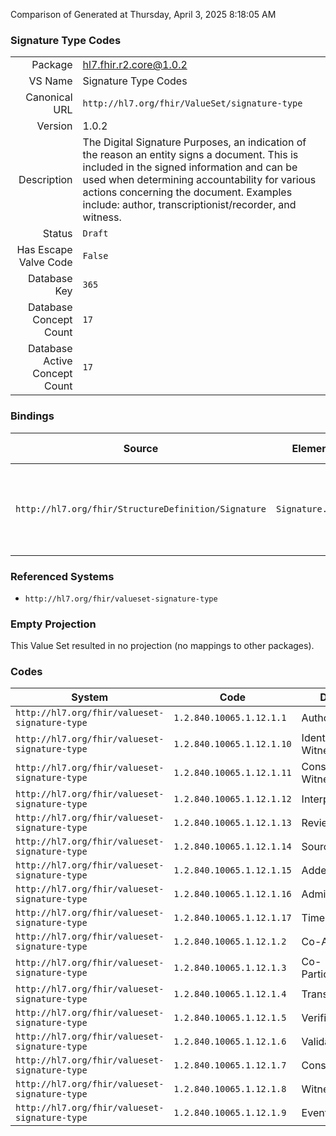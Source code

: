 Comparison of 
Generated at Thursday, April 3, 2025 8:18:05 AM

### Signature Type Codes

|      |     |
| ---: | --- |
| Package | hl7.fhir.r2.core@1.0.2 |
| VS Name | Signature Type Codes |
| Canonical URL | `http://hl7.org/fhir/ValueSet/signature-type` |
| Version | 1.0.2 |
| Description | The Digital Signature Purposes, an indication of the reason an entity signs a document. This is included in the signed information and can be used when determining accountability for various actions concerning the document. Examples include: author, transcriptionist/recorder, and witness. |
| Status | `Draft` |
| Has Escape Valve Code | `False` |
| Database Key | `365` |
| Database Concept Count | `17` |
| Database Active Concept Count | `17` |
### Bindings

| Source | Element | Binding | Strength | Element Short |
| ------ | ------- | ------- | -------- | ------------- |
| `http://hl7.org/fhir/StructureDefinition/Signature` | `Signature.type` | `http://hl7.org/fhir/ValueSet/signature-type` | `Preferred` | Indication of the reason the entity signed the object(s) |

### Referenced Systems

* `http://hl7.org/fhir/valueset-signature-type`
### Empty Projection

This Value Set resulted in no projection (no mappings to other packages).

### Codes

| System | Code | Display |
| ------ | ---- | ------- |
| `http://hl7.org/fhir/valueset-signature-type` | `1.2.840.10065.1.12.1.1` | AuthorID |
| `http://hl7.org/fhir/valueset-signature-type` | `1.2.840.10065.1.12.1.10` | Identity-Witness |
| `http://hl7.org/fhir/valueset-signature-type` | `1.2.840.10065.1.12.1.11` | Consent-Witness |
| `http://hl7.org/fhir/valueset-signature-type` | `1.2.840.10065.1.12.1.12` | Interpreter |
| `http://hl7.org/fhir/valueset-signature-type` | `1.2.840.10065.1.12.1.13` | Review |
| `http://hl7.org/fhir/valueset-signature-type` | `1.2.840.10065.1.12.1.14` | Source |
| `http://hl7.org/fhir/valueset-signature-type` | `1.2.840.10065.1.12.1.15` | Addendum |
| `http://hl7.org/fhir/valueset-signature-type` | `1.2.840.10065.1.12.1.16` | Administrative |
| `http://hl7.org/fhir/valueset-signature-type` | `1.2.840.10065.1.12.1.17` | Timestamp |
| `http://hl7.org/fhir/valueset-signature-type` | `1.2.840.10065.1.12.1.2` | Co-AuthorID |
| `http://hl7.org/fhir/valueset-signature-type` | `1.2.840.10065.1.12.1.3` | Co-Participated |
| `http://hl7.org/fhir/valueset-signature-type` | `1.2.840.10065.1.12.1.4` | Transcriptionist |
| `http://hl7.org/fhir/valueset-signature-type` | `1.2.840.10065.1.12.1.5` | Verification |
| `http://hl7.org/fhir/valueset-signature-type` | `1.2.840.10065.1.12.1.6` | Validation |
| `http://hl7.org/fhir/valueset-signature-type` | `1.2.840.10065.1.12.1.7` | Consent |
| `http://hl7.org/fhir/valueset-signature-type` | `1.2.840.10065.1.12.1.8` | Witness |
| `http://hl7.org/fhir/valueset-signature-type` | `1.2.840.10065.1.12.1.9` | Event-Witness |
